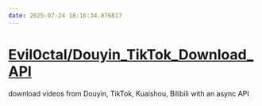 ```yaml
---
date: 2025-07-24 18:16:34.876817
---
```


# [Evil0ctal/Douyin_TikTok_Download_API](https://github.com/Evil0ctal/Douyin_TikTok_Download_API)

download videos from Douyin, TikTok, Kuaishou, Bilibili with an async API